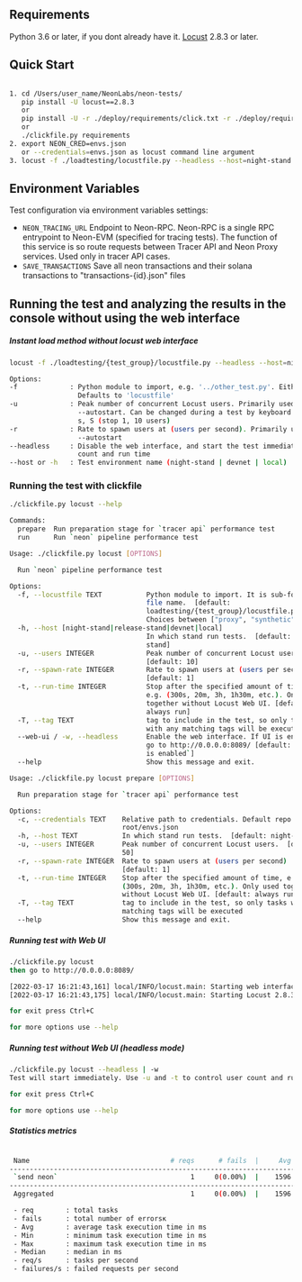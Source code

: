 ## Requirements
Python 3.6 or later, if you dont already have it. 
[Locust](https://docs.locust.io/en/stable/index.html) 2.8.3 or later.

## Quick Start

```bash

1. cd /Users/user_name/NeonLabs/neon-tests/ 
   pip install -U locust==2.8.3 
   or 
   pip install -U -r ./deploy/requirements/click.txt -r ./deploy/requirements/prod.txt
   or
   ./clickfile.py requirements
2. export NEON_CRED=envs.json 
   or --credentials=envs.json as locust command line argument 
3. locust -f ./loadtesting/locustfile.py --headless --host=night-stand -t 60 -u 10 -r 10 --logfile run.log
```

## Environment Variables

Test configuration via environment variables settings:

- `NEON_TRACING_URL`
  Endpoint to Neon-RPC. Neon-RPC is a single RPC entrypoint to Neon-EVM (specified for tracing tests). 
  The function of this service is so route requests between Tracer API and Neon Proxy services. 
  Used only in tracer API cases.
-  `SAVE_TRANSACTIONS` Save all neon transactions and their solana transactions to "transactions-{id}.json" files


## Running the test and analyzing the results in the console without using the web interface 

##### Instant load method without locust web interface 
```bash
locust -f ./loadtesting/{test_group}/locustfile.py --headless --host=night-stand -u 10 -r 10
```

```bash
Options:
-f             : Python module to import, e.g. '../other_test.py'. Either a .py file or a package directory.
                 Defaults to 'locustfile'
-u             : Peak number of concurrent Locust users. Primarily used together with --headless or
                 --autostart. Can be changed during a test by keyboard inputs w, W (spawn 1, 10 users) and
                 s, S (stop 1, 10 users)
-r             : Rate to spawn users at (users per second). Primarily used together with --headless or
                 --autostart
--headless     : Disable the web interface, and start the test immediately. Use -u and -t to control user
                 count and run time
--host or -h   : Test environment name (night-stand | devnet | local)
```

### Running the test with clickfile
```bash
./clickfile.py locust --help

Commands:
  prepare  Run preparation stage for `tracer api` performance test
  run      Run `neon` pipeline performance test
```

```bash
Usage: ./clickfile.py locust [OPTIONS]

  Run `neon` pipeline performance test

Options:
  -f, --locustfile TEXT           Python module to import. It is sub-folder and
                                  file name.  [default:
                                  loadtesting/{test_group}/locustfile.py]
                                  Choices between ["proxy", "synthetic", "tracerapi"]
  -h, --host [night-stand|release-stand|devnet|local]
                                  In which stand run tests.  [default: night-
                                  stand]
  -u, --users INTEGER             Peak number of concurrent Locust users.
                                  [default: 10]
  -r, --spawn-rate INTEGER        Rate to spawn users at (users per second)
                                  [default: 1]
  -t, --run-time INTEGER          Stop after the specified amount of time,
                                  e.g. (300s, 20m, 3h, 1h30m, etc.). Only used
                                  together without Locust Web UI. [default:
                                  always run]
  -T, --tag TEXT                  tag to include in the test, so only tasks
                                  with any matching tags will be executed
  --web-ui / -w, --headless       Enable the web interface. If UI is enabled,
                                  go to http://0.0.0.0:8089/ [default: `Web UI
                                  is enabled`]
  --help                          Show this message and exit.
```

```bash
Usage: ./clickfile.py locust prepare [OPTIONS]

  Run preparation stage for `tracer api` performance test

Options:
  -c, --credentials TEXT    Relative path to credentials. Default repo
                            root/envs.json
  -h, --host TEXT           In which stand run tests.  [default: night-stand]
  -u, --users INTEGER       Peak number of concurrent Locust users.  [default:
                            50]
  -r, --spawn-rate INTEGER  Rate to spawn users at (users per second)
                            [default: 1]
  -t, --run-time INTEGER    Stop after the specified amount of time, e.g.
                            (300s, 20m, 3h, 1h30m, etc.). Only used together
                            without Locust Web UI. [default: always run]
  -T, --tag TEXT            tag to include in the test, so only tasks with any
                            matching tags will be executed
  --help                    Show this message and exit.
```

##### Running test with Web UI
```bash
./clickfile.py locust
then go to http://0.0.0.0:8089/

[2022-03-17 16:21:43,161] local/INFO/locust.main: Starting web interface at http://0.0.0.0:8089 (accepting connections from all network interfaces)
[2022-03-17 16:21:43,175] local/INFO/locust.main: Starting Locust 2.8.3

for exit press Ctrl+C

for more options use --help
```

##### Running test without Web UI (headless mode)
```bash
./clickfile.py locust --headless | -w 
Test will start immediately. Use -u and -t to control user count and run time

for exit press Ctrl+C

for more options use --help
```

##### Statistics metrics 
```bash

 Name                                   # reqs      # fails  |     Avg     Min     Max  Median  |   req/s failures/s
---------------------------------------------------------------------------------------------------------------------
 `send neon`                                 1     0(0.00%)  |    1596    1596    1596    1596  |    0.00    0.00
---------------------------------------------------------------------------------------------------------------------
 Aggregated                                  1     0(0.00%)  |    1596    1596    1596    1596  |    0.00    0.00

 - req        : total tasks
 - fails      : total number of errorsк
 - Avg        : average task execution time in ms
 - Min        : minimum task execution time in ms
 - Max        : maximum task execution time in ms
 - Median     : median in ms
 - req/s      : tasks per second
 - failures/s : failed requests per second

```

